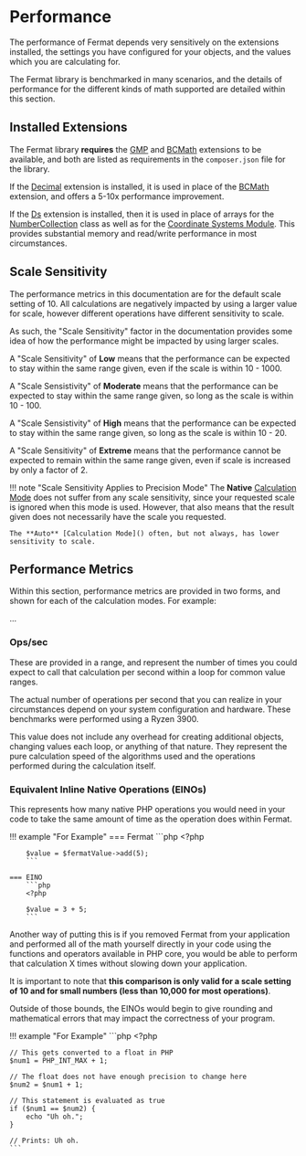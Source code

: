 # Performance

The performance of Fermat depends very sensitively on the extensions installed, the settings you have configured for your objects, and the values which you are calculating for.

The Fermat library is benchmarked in many scenarios, and the details of performance for the different kinds of math supported are detailed within this section.

## Installed Extensions

The Fermat library **requires** the [GMP]() and [BCMath]() extensions to be available, and both are listed as requirements in the `composer.json` file for the library.

If the [Decimal]() extension is installed, it is used in place of the [BCMath]() extension, and offers a 5-10x performance improvement.

If the [Ds]() extension is installed, then it is used in place of arrays for the [NumberCollection]() class as well as for the [Coordinate Systems Module](). This provides substantial memory and read/write performance in most circumstances.

## Scale Sensitivity

The performance metrics in this documentation are for the default scale setting of 10. All calculations are negatively impacted by using a larger value for scale, however different operations have different sensitivity to scale.

As such, the "Scale Sensitivity" factor in the documentation provides some idea of how the performance might be impacted by using larger scales.

A "Scale Sensitivity" of **Low** means that the performance can be expected to stay within the same range given, even if the scale is within 10 - 1000.

A "Scale Sensistivity" of **Moderate** means that the performance can be expected to stay within the same range given, so long as the scale is within 10 - 100.

A "Scale Sensistivity" of **High** means that the performance can be expected to stay within the same range given, so long as the scale is within 10 - 20.

A "Scale Sensitivity" of **Extreme** means that the performance cannot be expected to remain within the same range given, even if scale is increased by only a factor of 2.

!!! note "Scale Sensitivity Applies to Precision Mode"
    The **Native** [Calculation Mode]() does not suffer from any scale sensitivity, since your requested scale is ignored when this mode is used. However, that also means that the result given does not necessarily have the scale you requested.

    The **Auto** [Calculation Mode]() often, but not always, has lower sensitivity to scale.

## Performance Metrics

Within this section, performance metrics are provided in two forms, and shown for each of the calculation modes. For example:

...

### Ops/sec

These are provided in a range, and represent the number of times you could expect to call that calculation per second within a loop for common value ranges.

The actual number of operations per second that you can realize in your circumstances depend on your system configuration and hardware. These benchmarks were performed using a Ryzen 3900.

This value does not include any overhead for creating additional objects, changing values each loop, or anything of that nature. They represent the pure calculation speed of the algorithms used and the operations performed during the calculation itself.

### Equivalent Inline Native Operations (EINOs)

This represents how many native PHP operations you would need in your code to take the same amount of time as the operation does within Fermat.

!!! example "For Example"
    === Fermat
        ```php
        <?php

        $value = $fermatValue->add(5);
        ```

    === EINO
        ```php
        <?php

        $value = 3 + 5;
        ```

Another way of putting this is if you removed Fermat from your application and performed all of the math yourself directly in your code using the functions and operators available in PHP core, you would be able to perform that calculation X times without slowing down your application.

It is important to note that **this comparison is only valid for a scale setting of 10 and for small numbers (less than 10,000 for most operations)**.

Outside of those bounds, the EINOs would begin to give rounding and mathematical errors that may impact the correctness of your program.

!!! example "For Example"
    ```php
    <?php

    // This gets converted to a float in PHP
    $num1 = PHP_INT_MAX + 1;

    // The float does not have enough precision to change here
    $num2 = $num1 + 1;

    // This statement is evaluated as true
    if ($num1 == $num2) {
        echo "Uh oh.";
    }

    // Prints: Uh oh.
    ```